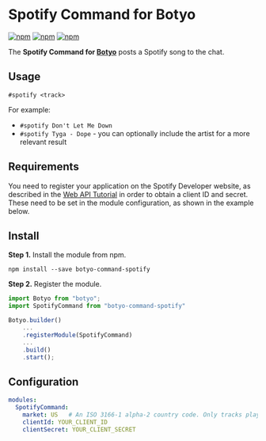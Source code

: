 # Spotify Command for Botyo
[![npm](https://img.shields.io/npm/v/botyo-command-spotify.svg)](https://www.npmjs.com/package/botyo-command-spotify)
[![npm](https://img.shields.io/npm/dt/botyo-command-spotify.svg)](https://www.npmjs.com/package/botyo-command-spotify)
[![npm](https://img.shields.io/npm/l/botyo-command-spotify.svg)]()

The **Spotify Command for [Botyo](https://github.com/ivkos/botyo)** posts a Spotify song to the chat.

## Usage
`#spotify <track>`

For example:
- `#spotify Don't Let Me Down`
- `#spotify Tyga - Dope` - you can optionally include the artist for a more relevant result

## Requirements
You need to register your application on the Spotify Developer website, as described in the [Web API Tutorial](https://developer.spotify.com/web-api/tutorial/) in order to obtain a client ID and secret. These need to be set in the module configuration, as shown in the example below.

## Install
**Step 1.** Install the module from npm.

`npm install --save botyo-command-spotify`

**Step 2.** Register the module.
```typescript
import Botyo from "botyo";
import SpotifyCommand from "botyo-command-spotify"

Botyo.builder()
    ...
    .registerModule(SpotifyCommand)
    ...
    .build()
    .start();
```

## Configuration
```yaml
modules:
  SpotifyCommand:
    market: US   # An ISO 3166-1 alpha-2 country code. Only tracks playable in that market will be returned.
    clientId: YOUR_CLIENT_ID
    clientSecret: YOUR_CLIENT_SECRET
```